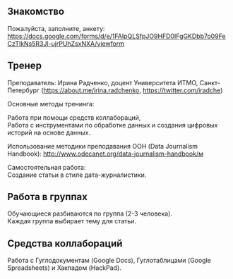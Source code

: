 

## Знакомство

Пожалуйста, заполните, анкету: https://docs.google.com/forms/d/e/1FAIpQLSfpJO9HFD0IFgGKDbb7o09FeCzTlkNs5R3Jl-ujrPUhZsxNXA/viewform


## Тренер

Преподаватель: Ирина Радченко, доцент Университета ИТМО, Санкт-Петербург (https://about.me/irina.radchenko, https://twitter.com/iradche)    
    
Основные методы тренинга:    
     
Работа при помощи средств коллабораций,    
Работа с инструментами по обработке данных и создания цифровых историй на основе данных. 

Использование методики преподавания ООН (Data Journalism Handbook): http://www.odecanet.org/data-journalism-handbook/м
    
Самостоятельная работа:    
Создание статьи в стиле дата-журналистики.

## Работа в группах
    
Обучающиеся разбиваются по группа (2-3 человека).     
Каждая группа выбирает тему для статьи.    
     
## Средства коллабораций
    
Работа с Гуглодокументам (Google Docs), Гуглотаблицами (Google Spreadsheets) и Хакпадом (HackPad).
